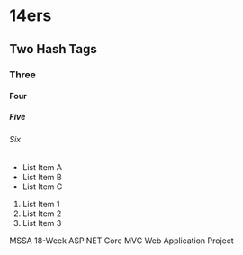 # 14ers
## Two Hash Tags
### Three
#### Four
##### Five
###### Six

* List Item A 
* List Item B
* List Item C

1. List Item 1
1. List Item 2
1. List Item 3


MSSA 18-Week ASP.NET Core MVC Web Application Project

